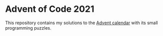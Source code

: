 # Advent of Code 2021

This repository contains my solutions to the [Advent calendar](https://adventofcode.com/2021) with its small programming puzzles.
